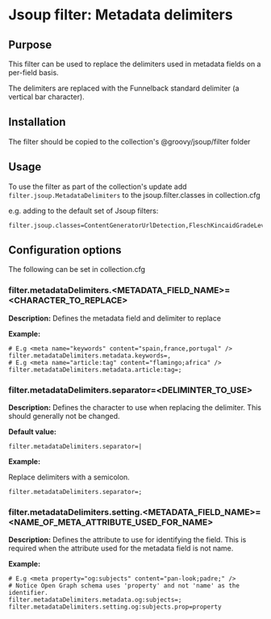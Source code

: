 # Jsoup filter: Metadata delimiters

## Purpose

This filter can be used to replace the delimiters used in metadata fields on a per-field basis.

The delimiters are replaced with the Funnelback standard delimiter (a vertical bar character).

## Installation

The filter should be copied to the collection's @groovy/jsoup/filter folder

## Usage

To use the filter as part of the collection's update add ```filter.jsoup.MetadataDelimiters``` to the jsoup.filter.classes in collection.cfg

e.g. adding to the default set of Jsoup filters:

```
filter.jsoup.classes=ContentGeneratorUrlDetection,FleschKincaidGradeLevel,UndesirableText,filter.jsoup.MetadataDelimiters
```

## Configuration options

The following can be set in collection.cfg

### filter.metadataDelimiters.&lt;METADATA_FIELD_NAME&gt;=&lt;CHARACTER_TO_REPLACE&gt;

**Description:** Defines the metadata field and delimiter to replace

**Example:** 

```
# E.g <meta name="keywords" content="spain,france,portugal" />
filter.metadataDelimiters.metadata.keywords=,
# E.g <meta name="article:tag" content="flamingo;africa" />
filter.metadataDelimiters.metadata.article:tag=;
```

### filter.metadataDelimiters.separator=&lt;DELIMINTER_TO_USE&gt;

**Description:** Defines the character to use when replacing the delimiter.  This should generally not be changed.

**Default value:**
```
filter.metadataDelimiters.separator=|
```

**Example:**

Replace delimiters with a semicolon.

```
filter.metadataDelimiters.separator=;
```

### filter.metadataDelimiters.setting.&lt;METADATA_FIELD_NAME&gt;=&lt;NAME_OF_META_ATTRIBUTE_USED_FOR_NAME&gt;

**Description:** Defines the attribute to use for identifying the field.  This is required when the attribute used for the metadata field is not name.

**Example:** 

```
# E.g <meta property="og:subjects" content="pan-look;padre;" />
# Notice Open Graph schema uses 'property' and not 'name' as the identifier.
filter.metadataDelimiters.metadata.og:subjects=;
filter.metadataDelimiters.setting.og:subjects.prop=property
```